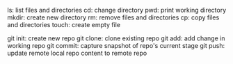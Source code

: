 ls: list files and directories
cd: change directory
pwd: print working directory
mkdir: create new directory
rm: remove files and directories
cp: copy files and directories
touch: create empty file

git init: create new repo
git clone: clone existing repo
git add: add change in working repo
git commit: capture snapshot of repo's current stage
git push: update remote local repo content to remote repo
